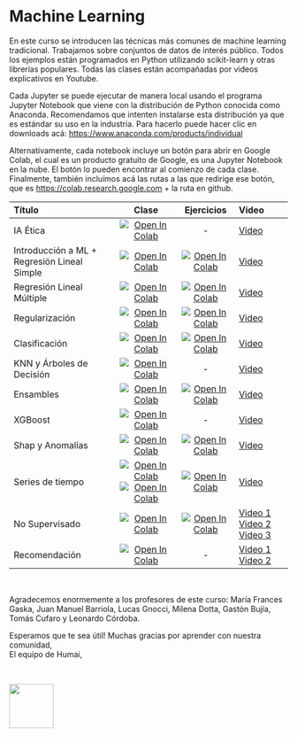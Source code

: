 # Machine Learning

En este curso se introducen las técnicas más comunes de machine learning tradicional. Trabajamos sobre conjuntos de datos de interés público. Todos los ejemplos están programados en Python utilizando scikit-learn y otras librerías populares. Todas las clases están acompañadas por videos explicativos en Youtube. 

Cada Jupyter se puede ejecutar de manera local usando el programa Jupyter Notebook que viene con la distribución de Python conocida como Anaconda. Recomendamos que intenten instalarse esta distribución ya que es estándar su uso en la industria. Para hacerlo puede hacer clic en downloads acá: https://www.anaconda.com/products/individual

Alternativamente, cada notebook incluye un botón para abrir en Google Colab, el cual es un producto gratuito de Google, es una Jupyter Notebook en la nube. El botón lo pueden encontrar al comienzo de cada clase. Finalmente, también incluímos acá las rutas a las que redirige ese botón, que es https://colab.research.google.com + la ruta en github.


| Título        | Clase         | Ejercicios | Video
|:--------------------|:--------------------:|:--------------------:|:--------------------
| IA Ética | [![Open In Colab](https://colab.research.google.com/assets/colab-badge.svg)](https://github.com/institutohumai/cursos-python/blob/master/MachineLearning/0_IAEtica/ia_etica.pdf)  | - | [Video](https://www.youtube.com/watch?v=oMJfeV09d3k) |
| Introducción a ML + Regresión Lineal Simple | [![Open In Colab](https://colab.research.google.com/assets/colab-badge.svg)](https://colab.research.google.com/github/institutohumai/machine_learning/blob/main/1_Introduccion/rls.ipynb) | [![Open In Colab](https://colab.research.google.com/assets/colab-badge.svg)](https://github.com/institutohumai/machine_learning/blob/main/1_Introduccion/Ejercicios/regresion_ls_ejercicios.ipynb) | [Video](https://www.youtube.com/watch?v=FuIlgsbPr9E&list=PLISuMnTdVU-zF4QLEKnLvNVHb7N_wHCp0) |
| Regresión Lineal Múltiple | [![Open In Colab](https://colab.research.google.com/assets/colab-badge.svg)](https://colab.research.google.com/github/institutohumai/machine_learning/blob/main/2_RegresionLinealMultiple/RegresionLinealMultiple.ipynb) | [![Open In Colab](https://colab.research.google.com/assets/colab-badge.svg)](https://github.com/institutohumai/cursos-python/blob/master/MachineLearning/2_RegresionLinealMultiple/ejercicios/ejercicios.ipynb) | [Video](https://www.youtube.com/watch?v=7W43HBXt9Cs&list=PLISuMnTdVU-wuxD7ubJD8rc29MkDy9bWo) |
| Regularización | [![Open In Colab](https://colab.research.google.com/assets/colab-badge.svg)](https://colab.research.google.com/github/machine_learning/blob/main/3_Regularizacion/Regularizacion.ipynb) | [![Open In Colab](https://colab.research.google.com/assets/colab-badge.svg)](https://github.com/institutohumai/machine_learning/blob/main/3_Regularizacion/bias_variance_underfitting_overfitting.ipynb) | [Video](https://www.youtube.com/watch?v=ETyIMqHoP9g&list=PLISuMnTdVU-xexTl51UbNu30myaUsaa3R) |
| Clasificación | [![Open In Colab](https://colab.research.google.com/assets/colab-badge.svg)](https://colab.research.google.com/github/institutohumai/cursos-python/blob/master/MachineLearning/4_Clasificacion/Clasificacion.ipynb) | [![Open In Colab](https://colab.research.google.com/assets/colab-badge.svg)](https://github.com/institutohumai/cursos-python/blob/master/MachineLearning/4_Clasificacion/ejercicios/ejercicios.ipynb) | [Video](https://www.youtube.com/watch?v=qW9qC1zstwc&list=PLISuMnTdVU-zvmwe88-8yvbJWoRgpCriR) |
| KNN y Árboles de Decisión | [![Open In Colab](https://colab.research.google.com/assets/colab-badge.svg)](https://colab.research.google.com/github/institutohumai/cursos-python/blob/master/MachineLearning/5_KNNyArbolesDeDecision/KNN_Arboles.ipynb) | - | [Video](https://www.youtube.com/watch?v=d9Z1F04uETk&list=PLISuMnTdVU-wzYasgzs3n76FY3eJNdja8) |
| Ensambles | [![Open In Colab](https://colab.research.google.com/assets/colab-badge.svg)](https://colab.research.google.com/github/institutohumai/cursos-python/blob/master/MachineLearning/6_Ensamble/bagging_boosting.ipynb) | [![Open In Colab](https://colab.research.google.com/assets/colab-badge.svg)](https://github.com/institutohumai/cursos-python/blob/master/MachineLearning/6_Ensamble/ejercicios/ejercicios.ipynb) | [Video](https://www.youtube.com/watch?v=YAOzh2pTAy4&list=PLISuMnTdVU-x13FA77cV5cr4OMoOPT6MZ&ab_channel=InstitutoHumai) |
| XGBoost | [![Open In Colab](https://colab.research.google.com/assets/colab-badge.svg)](https://colab.research.google.com/github/institutohumai/cursos-python/blob/master/MachineLearning/7_XGBoost/xgboost.ipynb) | - | [Video](https://youtube.com/playlist?list=PLISuMnTdVU-x19YIy1umdmekra28VToSv) |
| Shap y Anomalías | [![Open In Colab](https://colab.research.google.com/assets/colab-badge.svg)](https://colab.research.google.com/github/institutohumai/cursos-python/blob/master/MachineLearning/8_ShapyAnomalias/anomaly-detection-shap-values.ipynb) | [![Open In Colab](https://colab.research.google.com/assets/colab-badge.svg)](https://github.com/institutohumai/cursos-python/blob/master/MachineLearning/8_ShapyAnomalias/ejercicios/ejercicios.ipynb) | [Video](https://www.youtube.com/watch?v=a4uHGK4nW-0&list=PLISuMnTdVU-zxuEhD2Wtg8depk_ZXfWhU) |
| Series de tiempo | [![Open In Colab](https://colab.research.google.com/assets/colab-badge.svg)](https://colab.research.google.com/github/institutohumai/cursos-python/blob/master/MachineLearning/9_SeriesDeTiempo/1.ARIMA.ipynb) [![Open In Colab](https://colab.research.google.com/assets/colab-badge.svg)](https://colab.research.google.com/github/institutohumai/cursos-python/blob/master/MachineLearning/9_SeriesDeTiempo/2.Prophet.ipynb) |  [![Open In Colab](https://colab.research.google.com/assets/colab-badge.svg)](https://colab.research.google.com/github/institutohumai/cursos-python/blob/master/MachineLearning/9_SeriesDeTiempo/ejercicios/ejercicios.ipynb) | [Video](https://www.youtube.com/watch?v=TeG-Ut8ftrw&list=PLISuMnTdVU-wJ4nvYFjji2EGlONuOwfVg) |
| No Supervisado | [![Open In Colab](https://colab.research.google.com/assets/colab-badge.svg)](https://colab.research.google.com/github/institutohumai/cursos-python/blob/master/MachineLearning/10_AprendizajeNoSupervisado/aprendizaje_no_supervisado.ipynb) | [![Open In Colab](https://colab.research.google.com/assets/colab-badge.svg)](https://colab.research.google.com/github/institutohumai/cursos-python/blob/master/MachineLearning/10_AprendizajeNoSupervisado/ejercicios/ejercicios.ipynb) | [Video 1](https://youtu.be/fAydXbLgNzs) [Video 2](https://youtu.be/-2TAqmmOuBw) [Video 3](https://youtu.be/TFrRm849QBU)|
| Recomendación | [![Open In Colab](https://colab.research.google.com/assets/colab-badge.svg)](https://colab.research.google.com/github/institutohumai/cursos-python/blob/master/MachineLearning/11_Recomendacion/sistemas_recomendacion.ipynb) | - | [Video 1](https://www.youtube.com/watch?v=9KWVIZJfm8Q) [Video 2](https://www.youtube.com/watch?v=d-MiHa4cRqo) |

<br>  

Agradecemos enormemente a los profesores de este curso: María Frances Gaska, Juan Manuel Barriola, Lucas Gnocci, Milena Dotta, Gastón Bujía, Tomás Cufaro y Leonardo Córdoba. 

Esperamos que te sea útil! Muchas gracias por aprender con nuestra comunidad,  
El equipo de Humai,  

<br>  

<img src='https://humai.com.ar/static/logos/isologo.png' width='80px' margin='100px'></img>
